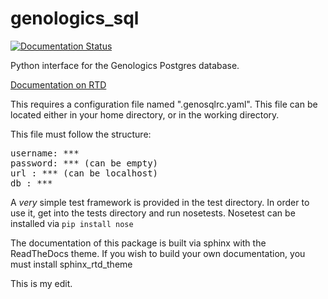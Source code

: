 # genologics_sql

[![Documentation Status](https://readthedocs.org/projects/genologics-sql/badge/?version=latest)](http://genologics-sql.readthedocs.org/en/latest/?badge=latest)

Python interface for the Genologics Postgres database. 

[Documentation on RTD](http://genologics-sql.readthedocs.org/en/latest/)

This requires a configuration file named ".genosqlrc.yaml". This file can be located either in your home directory, or in the working directory.

This file must follow the structure:

<pre>
username: ***
password: *** (can be empty)
url : *** (can be localhost)
db : ***
</pre>

A _very_ simple test framework is provided in the test directory.
In order to use it, get into the tests directory and run nosetests. 
Nosetest can be installed via `pip install nose`


The documentation of this package is built via sphinx with the ReadTheDocs theme. 
If you wish to build your own documentation, you must install sphinx_rtd_theme


This is my edit.
